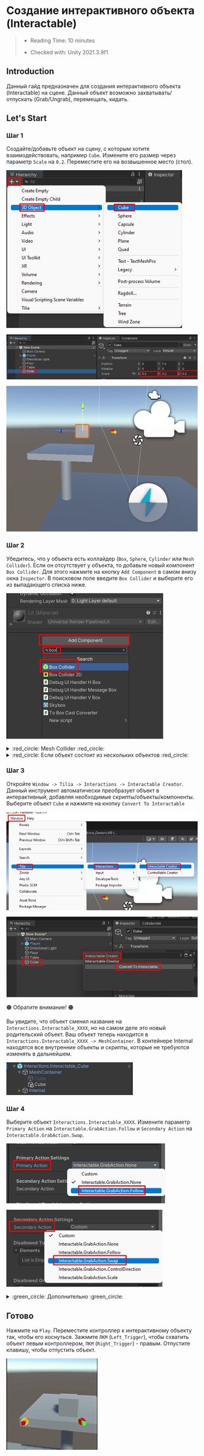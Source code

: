 # Создание интерактивного объекта (Interactable)

> * Reading Time: 10 minutes
>
> * Checked with: Unity 2021.3.9f1

## Introduction

Данный гайд предназначен для создания интерактивного объекта (Interactable) на сцене. Данный объект возможно захватывать/отпускать (Grab/Ungrab), перемещать, кидать. 

## Let's Start

### Шаг 1

Создайте/добавьте объект на сцену, с которым хотите взаимодействовать, например `Cube`. Измените его размер через параметр `Scale` на `0.2`. Переместите его на возвышенное место (стол).

![Step 1](assets/images/_01_CreateCube.png)

![Step 1](assets/images/_01_ScaleCubee.png)

![Step 1](assets/images/_01_MoveCube.png)

### Шаг 2

Убедитесь, что у объекта есть коллайдер (`Box`, `Sphere`, `Cylinder` или `Mesh Collider`). 
Если он отсутствует у объекта, то добавьте новый компонент `Box Collider`. Для этого нажмите на кнопку `Add Component` в самом внизу окна `Inspector`. В поисковом поле введите `Box Collider` и выберите его из выпадающего списка ниже.

![Step 2](assets/images/_01_Collider.png)

<details><summary>	:red_circle: Mesh Collider :red_circle:</summary><p>
  
  Если у объекта имеется `Mesh Collider`, то убедитесь, что активен параметр `Convex` :ballot_box_with_check:.
  
  ![Step 2](assets/images/_01_Mesh.png)

</p></details>

<details><summary>	:red_circle: Если объект состоит из нескольких объектов :red_circle:</summary><p>

  Если у объекта имеются дочерние объекты, то нужно добавить на *каждый* объект с компонентом `Mesh Renderer` компонент `Mesh Collider`.
  
  ![Step 2](assets/images/_01_MeshRend.png)
  
</p></details>

### Шаг 3

Откройте `Window -> Tilia -> Interactions -> Interactable Creator`. Данный инструмент автоматически преобразует объект в интерактивный, добавляя необходимые скрипты/объекты/компоненты.
Выберите объект `Cube` и нажмите на кнопку `Convert To Interactable`

![Step 3](assets/images/_01_IntCreator.png)

![Step 3](assets/images/_01_Convert.png)

:orange_circle: Обратите внимание! :orange_circle:

Вы увидите, что объект сменил название на `Interactions.Interactable_XXXX`, но на самом деле это новый родительский объект. 
Ваш объект теперь находится в `Interactions.Interactable_XXXX -> MeshContainer`. В контейнере Internal находятся все внутренние объекты и скрипты, которые не требуются изменять в дальнейшем. 
  
![Step 3](assets/images/_01_Inter.png)
  

### Шаг 4

Выберите объект `Interactions.Interactable_XXXX`. 
Измените параметр `Primary Action` на `Interactable.GrabAction.Follow` и `Secondary Action` на `Interactable.GrabAction.Swap`.

![Step 4](assets/images/_01_PrimaryAction1.png)

![Step 4](assets/images/_01_SecAction1.png)

<details><summary>	:green_circle: Дополнительно :green_circle:</summary><p>

  Параметры ниже изменяют способы захвата объектов.
  
  * Grab type
	* Hold Till Release
	* Toggle
  
  ![Step 4](assets/images/_01_grabtype.png)
  
</p></details>

## Готово

Нажмите на `Play`.
Переместите контроллер к интерактивному объекту так, чтобы его коснуться. Зажмите `ЛКМ` (`Left_Trigger`), чтобы схватить объект левым контроллером, `ПКМ` (`Right_Trigger`) - правым. Отпустите клавишу, чтобы отпустить объект.

![Step Final](assets/images/InteractableCube.gif)

   
